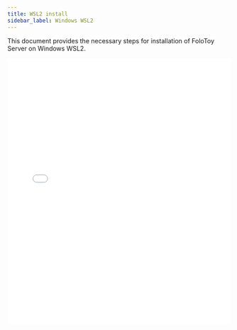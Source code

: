 ```yaml
---
title: WSL2 install
sidebar_label: Windows WSL2
---
```


This document provides the necessary steps for installation of FoloToy Server on Windows WSL2. 

<iframe width="100%" height="600" src="//player.bilibili.com/player.html?aid=491833908&bvid=BV1YN411t74A&cid=1288696869&p=1" scrolling="no" border="0" frameBorder="no" framespacing="0" allowfullscreen="true"> </iframe>